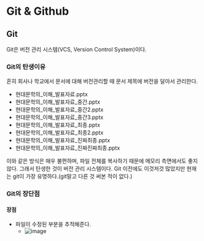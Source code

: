 # Git & Github

## Git

Git은 버전 관리 시스템(VCS, Version Control System)이다.

### Git의 탄생이유

흔히 회사나 학교에서 문서에 대해 버전관리할 때 문서 제목에 버전을 달아서 관리한다.
* 현대문학의_이해_발표자료.pptx
* 현대문학의_이해_발표자료_중간.pptx
* 현대문학의_이해_발표자료_중간2.pptx
* 현대문학의_이해_발표자료_중간3.pptx
* 현대문학의_이해_발표자료_최종.pptx
* 현대문학의_이해_발표자료_최종2.pptx
* 현대문학의_이해_발표자료_진짜최종.pptx
* 현대문학의_이해_발표자료_진짜진짜최종.pptx

이와 같은 방식은 매우 불편하며, 파일 전체를 복사하기 때문에 메모리 측면에서도 좋지 않다. 그래서 탄생한 것이 버전 관리 시스템이다.
Git 이전에도 이것저것 많았지만 현재는 git이 가장 유명하다.(git말고 다른 것 써본 적이 없다.)

### Git의 장단점

#### 장점
* 파일이 수정된 부분을 추적해준다.
  * ![image](https://user-images.githubusercontent.com/38755868/186334986-0cb05f59-8ef7-41a4-9362-67a18f77151e.png)
